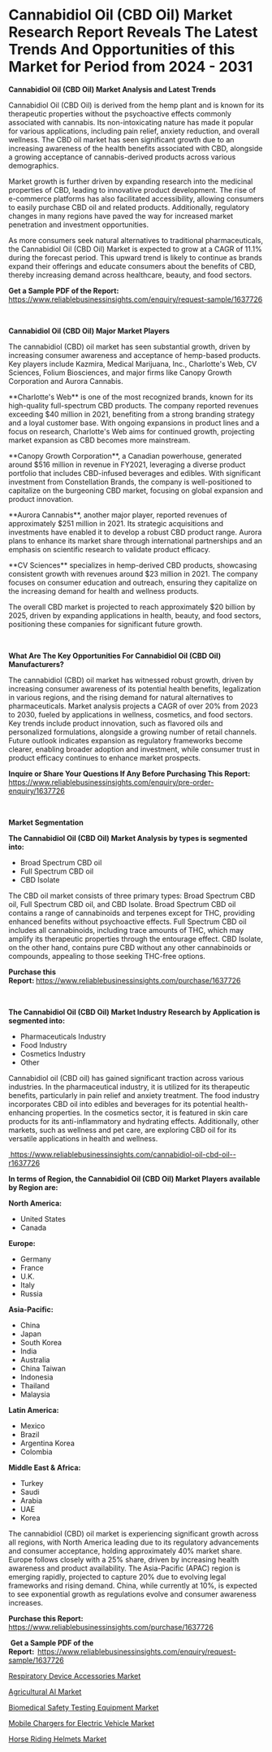 <p><h1>Cannabidiol Oil (CBD Oil) Market Research Report Reveals The Latest Trends And Opportunities of this Market for Period from 2024 - 2031</h1></p><p><strong>Cannabidiol Oil (CBD Oil) Market Analysis and Latest Trends</strong></p>
<p><p>Cannabidiol Oil (CBD Oil) is derived from the hemp plant and is known for its therapeutic properties without the psychoactive effects commonly associated with cannabis. Its non-intoxicating nature has made it popular for various applications, including pain relief, anxiety reduction, and overall wellness. The CBD oil market has seen significant growth due to an increasing awareness of the health benefits associated with CBD, alongside a growing acceptance of cannabis-derived products across various demographics.</p><p>Market growth is further driven by expanding research into the medicinal properties of CBD, leading to innovative product development. The rise of e-commerce platforms has also facilitated accessibility, allowing consumers to easily purchase CBD oil and related products. Additionally, regulatory changes in many regions have paved the way for increased market penetration and investment opportunities.</p><p>As more consumers seek natural alternatives to traditional pharmaceuticals, the Cannabidiol Oil (CBD Oil) Market is expected to grow at a CAGR of 11.1% during the forecast period. This upward trend is likely to continue as brands expand their offerings and educate consumers about the benefits of CBD, thereby increasing demand across healthcare, beauty, and food sectors.</p></p>
<p><strong>Get a Sample PDF of the Report:&nbsp;</strong> <a href="https://www.reliablebusinessinsights.com/enquiry/request-sample/1637726">https://www.reliablebusinessinsights.com/enquiry/request-sample/1637726</a></p>
<p>&nbsp;</p>
<p><strong>Cannabidiol Oil (CBD Oil) Major Market Players</strong></p>
<p><p>The cannabidiol (CBD) oil market has seen substantial growth, driven by increasing consumer awareness and acceptance of hemp-based products. Key players include Kazmira, Medical Marijuana, Inc., Charlotte's Web, CV Sciences, Folium Biosciences, and major firms like Canopy Growth Corporation and Aurora Cannabis.</p><p>**Charlotte's Web** is one of the most recognized brands, known for its high-quality full-spectrum CBD products. The company reported revenues exceeding $40 million in 2021, benefiting from a strong branding strategy and a loyal customer base. With ongoing expansions in product lines and a focus on research, Charlotte's Web aims for continued growth, projecting market expansion as CBD becomes more mainstream.</p><p>**Canopy Growth Corporation**, a Canadian powerhouse, generated around $516 million in revenue in FY2021, leveraging a diverse product portfolio that includes CBD-infused beverages and edibles. With significant investment from Constellation Brands, the company is well-positioned to capitalize on the burgeoning CBD market, focusing on global expansion and product innovation.</p><p>**Aurora Cannabis**, another major player, reported revenues of approximately $251 million in 2021. Its strategic acquisitions and investments have enabled it to develop a robust CBD product range. Aurora plans to enhance its market share through international partnerships and an emphasis on scientific research to validate product efficacy.</p><p>**CV Sciences** specializes in hemp-derived CBD products, showcasing consistent growth with revenues around $23 million in 2021. The company focuses on consumer education and outreach, ensuring they capitalize on the increasing demand for health and wellness products.</p><p>The overall CBD market is projected to reach approximately $20 billion by 2025, driven by expanding applications in health, beauty, and food sectors, positioning these companies for significant future growth.</p></p>
<p>&nbsp;</p>
<p><strong>What Are The Key Opportunities For Cannabidiol Oil (CBD Oil) Manufacturers?</strong></p>
<p><p>The cannabidiol (CBD) oil market has witnessed robust growth, driven by increasing consumer awareness of its potential health benefits, legalization in various regions, and the rising demand for natural alternatives to pharmaceuticals. Market analysis projects a CAGR of over 20% from 2023 to 2030, fueled by applications in wellness, cosmetics, and food sectors. Key trends include product innovation, such as flavored oils and personalized formulations, alongside a growing number of retail channels. Future outlook indicates expansion as regulatory frameworks become clearer, enabling broader adoption and investment, while consumer trust in product efficacy continues to enhance market prospects.</p></p>
<p><strong>Inquire or Share Your Questions If Any Before Purchasing This Report:</strong> <a href="https://www.reliablebusinessinsights.com/enquiry/pre-order-enquiry/1637726">https://www.reliablebusinessinsights.com/enquiry/pre-order-enquiry/1637726</a></p>
<p>&nbsp;</p>
<p><strong>Market Segmentation</strong></p>
<p><strong>The Cannabidiol Oil (CBD Oil) Market Analysis by types is segmented into:</strong></p>
<p><ul><li>Broad Spectrum CBD oil</li><li>Full Spectrum CBD oil</li><li>CBD Isolate</li></ul></p>
<p><p>The CBD oil market consists of three primary types: Broad Spectrum CBD oil, Full Spectrum CBD oil, and CBD Isolate. Broad Spectrum CBD oil contains a range of cannabinoids and terpenes except for THC, providing enhanced benefits without psychoactive effects. Full Spectrum CBD oil includes all cannabinoids, including trace amounts of THC, which may amplify its therapeutic properties through the entourage effect. CBD Isolate, on the other hand, contains pure CBD without any other cannabinoids or compounds, appealing to those seeking THC-free options.</p></p>
<p><strong>Purchase this Report:&nbsp;</strong><a href="https://www.reliablebusinessinsights.com/purchase/1637726">https://www.reliablebusinessinsights.com/purchase/1637726</a></p>
<p>&nbsp;</p>
<p><strong>The Cannabidiol Oil (CBD Oil) Market Industry Research by Application is segmented into:</strong></p>
<p><ul><li>Pharmaceuticals Industry</li><li>Food Industry</li><li>Cosmetics Industry</li><li>Other</li></ul></p>
<p><p>Cannabidiol oil (CBD oil) has gained significant traction across various industries. In the pharmaceutical industry, it is utilized for its therapeutic benefits, particularly in pain relief and anxiety treatment. The food industry incorporates CBD oil into edibles and beverages for its potential health-enhancing properties. In the cosmetics sector, it is featured in skin care products for its anti-inflammatory and hydrating effects. Additionally, other markets, such as wellness and pet care, are exploring CBD oil for its versatile applications in health and wellness.</p></p>
<p><a href="https://www.reliablebusinessinsights.com/cannabidiol-oil-cbd-oil--r1637726">&nbsp;https://www.reliablebusinessinsights.com/cannabidiol-oil-cbd-oil--r1637726</a></p>
<p><strong>In terms of Region, the Cannabidiol Oil (CBD Oil) Market Players available by Region are:</strong></p>
<p>
    <p> <strong> North America: </strong>
        <ul>
            <li>United States</li>
            <li>Canada</li>
        </ul>
        </p> 
    <p> <strong> Europe: </strong>
        <ul>
            <li>Germany</li>
            <li>France</li>
            <li>U.K.</li>
            <li>Italy</li>
            <li>Russia</li>
        </ul>
        </p> 
    <p> <strong> Asia-Pacific: </strong>
        <ul>
            <li>China</li>
            <li>Japan</li>
            <li>South Korea</li>
            <li>India</li>
            <li>Australia</li>
            <li>China Taiwan</li>
            <li>Indonesia</li>
            <li>Thailand</li>
            <li>Malaysia</li>
        </ul>
        </p> 
    <p> <strong> Latin America: </strong>
        <ul>
            <li>Mexico</li>
            <li>Brazil</li>
            <li>Argentina Korea</li>
            <li>Colombia</li>
        </ul>
        </p> 
    <p> <strong> Middle East & Africa: </strong>
        <ul>
            <li>Turkey</li>
            <li>Saudi</li>
            <li>Arabia</li>
            <li>UAE</li>
            <li>Korea</li>
        </ul>
    </p>
    </p>
<p><p>The cannabidiol (CBD) oil market is experiencing significant growth across all regions, with North America leading due to its regulatory advancements and consumer acceptance, holding approximately 40% market share. Europe follows closely with a 25% share, driven by increasing health awareness and product availability. The Asia-Pacific (APAC) region is emerging rapidly, projected to capture 20% due to evolving legal frameworks and rising demand. China, while currently at 10%, is expected to see exponential growth as regulations evolve and consumer awareness increases.</p></p>
<p><strong>Purchase this Report: </strong><a href="https://www.reliablebusinessinsights.com/purchase/1637726">https://www.reliablebusinessinsights.com/purchase/1637726</a></p>
<p>&nbsp;<strong>Get a Sample PDF of the Report:&nbsp;&nbsp;</strong><a href="https://www.reliablebusinessinsights.com/enquiry/request-sample/1637726">https://www.reliablebusinessinsights.com/enquiry/request-sample/1637726</a></p>
<p><strong></strong></p>
<p><p><a href="https://medium.com/@phillipdelgado1955/respiratory-device-accessories-market-a-global-and-regional-analysis-focus-on-region-e2dfec6ed1b9?postPublishedType=repub">Respiratory Device Accessories Market</a></p><p><a href="https://www.linkedin.com/pulse/agricultural-ai-market-global-regional-analysis-2024-2031-7yxue">Agricultural AI Market</a></p><p><a href="https://medium.com/@phillipdelgado1955/global-biomedical-safety-testing-equipment-market-trends-forecasts-and-market-strategic-analysis-7ef77a77005b?postPublishedType=repub">Biomedical Safety Testing Equipment Market</a></p><p><a href="https://github.com/MariaWashington76/Market-Research-Report-List-1/blob/main/mobile-chargers-for-electric-vehicle-market.md">Mobile Chargers for Electric Vehicle Market</a></p><p><a href="https://issuu.com/reportprime-2/docs/horse-riding-helmets-market-size-20_201c529f60ea94">Horse Riding Helmets Market</a></p></p>